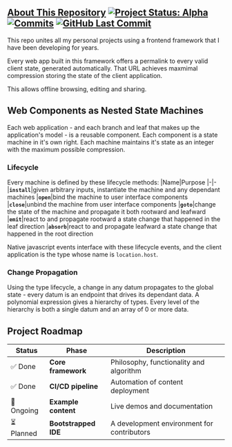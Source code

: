 ## [About This Repository](https://github.com/EJAugust/EJAugust) [![Project Status: Alpha](https://img.shields.io/badge/Project%20Status-Alpha-orange)](https://www.repostatus.org/#alpha) [![Commits](https://img.shields.io/github/commit-activity/t/EJAugust/EJAugust)](https://github.com/your-username/your-repo) [![GitHub Last Commit](https://img.shields.io/github/last-commit/EJAugust/EJAugust)](https://github.com/EJAugust/EJAugust)
This repo unites all my personal projects using a frontend framework that I have been developing for years.

Every web app built in this framework offers a permalink to every valid client state, generated automatically. That URL achieves maxmimal compression storing the state of the client application.

This allows offline browsing, editing and sharing.

## Web Components as Nested State Machines
Each web application - and each branch and leaf that makes up the application's model - is a reusable component. Each component is a state machine in it's own right. Each machine maintains it's state as an integer with the maximum possible compression.

### Lifecycle
Every machine is defined by these lifecycle methods:
|Name|Purpose
|-|-
|**`install`**|given arbitrary inputs, instantiate the machine and any dependant machines
|**`open`**|bind the machine to user interface components
|**`close`**|unbind the machine from user interface components
|**`goto`**|change the state of the machine and propagate it both rootward and leafward
|**`emit`**|react to and propagate rootward a state change that happened in the leaf direction
|**`absorb`**|react to and propagate leafward a state change that happened in the root direction

Native javascript events interface with these lifecycle events, and the client application is the type whose name is `location.host`.

### Change Propagation
Using the type lifecycle, a change in any datum propagates to the global state - every datum is an endpoint that drives its dependant data. A polynomial expression gives a hierarchy of types. Every level of the hierarchy is both a single datum and an array of 0 or more data.

## Project Roadmap
|Status|Phase|Description
|-|-|-
|✅ Done|**Core framework**|Philosophy, functionality and algorithm
|✅ Done|**CI/CD pipeline**|Automation of content deployment
|🔄 Ongoing|**Example content**|Live demos and documentation
|⏳ Planned|**Bootstrapped IDE**|A development environment for contributors